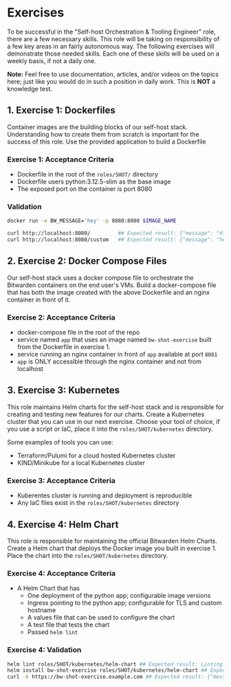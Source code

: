 # Exercises

To be successful in the "Self-host Orchestration & Tooling Engineer" role, there are a few necessary skills. This role will be taking on
responsibility of a few key areas in an fairly autonomous way. The following exercises will demonstrate those needed
skills. Each one of these skills will be used on a weekly basis, if not a daily one.

**Note:** Feel free to use documentation, articles, and/or videos on the topics here; just like you would do in such a
position in daily work. This is **NOT** a knowledge test.

## 1. Exercise 1: Dockerfiles

Container images are the building blocks of our self-host stack. Understanding how to create them from scratch is
important for the success of this role. Use the provided application to build a Dockerfile

### Exercise 1: Acceptance Criteria

- Dockerfile in the root of the `roles/SHOT/` directory
- Dockerfile users python:3.12.5-slim as the base image
- The exposed port on the container is port 8080

### Validation

```bash
docker run -e BW_MESSAGE='hey' -p 8080:8080 $IMAGE_NAME

curl http://localhost:8080/         ## Expected result: {"message": "Hi from Bitwarden!"}
curl http://localhost:8080/custom   ## Expected result: {"message": "hey"}
```

## 2. Exercise 2: Docker Compose Files

Our self-host stack uses a docker compose file to orchestrate the Bitwarden containers on the end user's VMs. Build a
docker-compose file that has both the image created with the above Dockerfile and an nginx container in front of it.

### Exercise 2: Acceptance Criteria

- docker-compose file in the root of the repo
- service named `app` that uses an image named `bw-shot-exercise` built from the Dockerfile in exercise 1.
- service running an nginx container in front of `app` available at port `8081`
- `app` is ONLY accessible through the nginx container and not from localhost

## 3. Exercise 3: Kubernetes

This role maintains Helm charts for the self-host stack and is responsible for creating and testing new features for our charts. Create a Kubernetes cluster that you can use in our next exercise. Choose your tool of choice, if you use a script or IaC, place it into the `roles/SHOT/kubernetes` directory.

Some examples of tools you can use:

- Terraform/Pulumi for a cloud hosted Kubernetes cluster
- KIND/Minikube for a local Kubernetes cluster

### Exercise 3: Acceptance Criteria

- Kuberentes cluster is running and deployment is reproducible
- Any IaC files exist in the `roles/SHOT/kubernetes` directory

## 4. Exercise 4: Helm Chart

This role is responsible for maintaining the official Bitwarden Helm Charts. Create a Helm chart that deploys the Docker image you built in exercise 1. Place the chart into the `roles/SHOT/kubernetes` directory.

### Exercise 4: Acceptance Criteria

- A Helm Chart that has
  + One deployment of the python app; configurable image versions
  + Ingress pointing to the python app; configurable for TLS and custom hostname
  + A values file that can be used to configure the chart
  + A test file that tests the chart
  + Passed `helm lint`

### Exercise 4: Validation

```bash
helm lint roles/SHOT/kubernetes/helm-chart ## Expected result: Linting passed
helm install bw-shot-exercise roles/SHOT/kubernetes/helm-chart ## Expected result: Deployment created
curl -k https://bw-shot-exercise.example.com ## Expected result: {"message": "Hi from Bitwarden!"}
```
